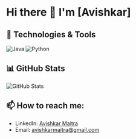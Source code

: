 # Hi there 👋 I'm [Avishkar]

## 🔧 Technologies & Tools
![Java](https://img.shields.io/badge/Java-ED8B00?style=flat&logo=java&logoColor=white)
![Python](https://img.shields.io/badge/Python-3776AB?style=flat&logo=python&logoColor=white)

## 📊 GitHub Stats
![GitHub Stats](https://github-readme-stats.vercel.app/api?username=yourusername&show_icons=true&theme=radical)

## 📫 How to reach me:
- LinkedIn: [Avishkar Maitra]([[https://linkedin.com/in/your-link](https://www.linkedin.com/in/avishkar-maitra-7b525a287))
- Email: avishkarmaitra@gmail.com

